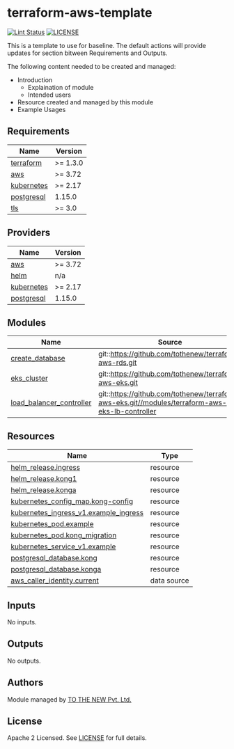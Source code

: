 # terraform-aws-template

[![Lint Status](https://github.com/tothenew/terraform-aws-template/workflows/Lint/badge.svg)](https://github.com/tothenew/terraform-aws-template/actions)
[![LICENSE](https://img.shields.io/github/license/tothenew/terraform-aws-template)](https://github.com/tothenew/terraform-aws-template/blob/master/LICENSE)

This is a template to use for baseline. The default actions will provide updates for section bitween Requirements and Outputs.

The following content needed to be created and managed:
 - Introduction
     - Explaination of module 
     - Intended users
 - Resource created and managed by this module
 - Example Usages

<!-- BEGIN_TF_DOCS -->
## Requirements

| Name | Version |
|------|---------|
| <a name="requirement_terraform"></a> [terraform](#requirement\_terraform) | >= 1.3.0 |
| <a name="requirement_aws"></a> [aws](#requirement\_aws) | >= 3.72 |
| <a name="requirement_kubernetes"></a> [kubernetes](#requirement\_kubernetes) | >= 2.17 |
| <a name="requirement_postgresql"></a> [postgresql](#requirement\_postgresql) | 1.15.0 |
| <a name="requirement_tls"></a> [tls](#requirement\_tls) | >= 3.0 |

## Providers

| Name | Version |
|------|---------|
| <a name="provider_aws"></a> [aws](#provider\_aws) | >= 3.72 |
| <a name="provider_helm"></a> [helm](#provider\_helm) | n/a |
| <a name="provider_kubernetes"></a> [kubernetes](#provider\_kubernetes) | >= 2.17 |
| <a name="provider_postgresql"></a> [postgresql](#provider\_postgresql) | 1.15.0 |

## Modules

| Name | Source | Version |
|------|--------|---------|
| <a name="module_create_database"></a> [create\_database](#module\_create\_database) | git::https://github.com/tothenew/terraform-aws-rds.git | v0.0.1 |
| <a name="module_eks_cluster"></a> [eks\_cluster](#module\_eks\_cluster) | git::https://github.com/tothenew/terraform-aws-eks.git | n/a |
| <a name="module_load_balancer_controller"></a> [load\_balancer\_controller](#module\_load\_balancer\_controller) | git::https://github.com/tothenew/terraform-aws-eks.git//modules/terraform-aws-eks-lb-controller | n/a |

## Resources

| Name | Type |
|------|------|
| [helm_release.ingress](https://registry.terraform.io/providers/hashicorp/helm/latest/docs/resources/release) | resource |
| [helm_release.kong1](https://registry.terraform.io/providers/hashicorp/helm/latest/docs/resources/release) | resource |
| [helm_release.konga](https://registry.terraform.io/providers/hashicorp/helm/latest/docs/resources/release) | resource |
| [kubernetes_config_map.kong-config](https://registry.terraform.io/providers/hashicorp/kubernetes/latest/docs/resources/config_map) | resource |
| [kubernetes_ingress_v1.example_ingress](https://registry.terraform.io/providers/hashicorp/kubernetes/latest/docs/resources/ingress_v1) | resource |
| [kubernetes_pod.example](https://registry.terraform.io/providers/hashicorp/kubernetes/latest/docs/resources/pod) | resource |
| [kubernetes_pod.kong_migration](https://registry.terraform.io/providers/hashicorp/kubernetes/latest/docs/resources/pod) | resource |
| [kubernetes_service_v1.example](https://registry.terraform.io/providers/hashicorp/kubernetes/latest/docs/resources/service_v1) | resource |
| [postgresql_database.kong](https://registry.terraform.io/providers/cyrilgdn/postgresql/1.15.0/docs/resources/database) | resource |
| [postgresql_database.konga](https://registry.terraform.io/providers/cyrilgdn/postgresql/1.15.0/docs/resources/database) | resource |
| [aws_caller_identity.current](https://registry.terraform.io/providers/hashicorp/aws/latest/docs/data-sources/caller_identity) | data source |

## Inputs

No inputs.

## Outputs

No outputs.
<!-- END_TF_DOCS -->

## Authors

Module managed by [TO THE NEW Pvt. Ltd.](https://github.com/tothenew)

## License

Apache 2 Licensed. See [LICENSE](https://github.com/tothenew/terraform-aws-template/blob/main/LICENSE) for full details.

